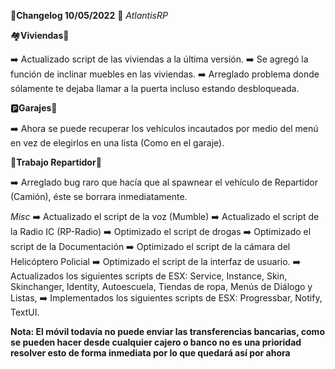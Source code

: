 🔴**Changelog 10/05/2022** 🔴 *AtlantisRP*


🏘️**Viviendas**🏡

➡️ Actualizado script de las viviendas a la última versión.
➡️ Se agregó la función de inclinar muebles en las viviendas.
➡️ Arreglado problema donde sólamente te dejaba llamar a la puerta incluso estando desbloqueada.


🅿️**Garajes**🏡

➡️ Ahora se puede recuperar los vehículos incautados por medio del menú en vez de elegirlos en una lista (Como en el garaje).

🚚**Trabajo Repartidor**🚚


➡️ Arreglado bug raro que hacía que al spawnear el vehículo de Repartidor (Camión), éste se borrara inmediatamente.

*Misc*
➡️ Actualizado el script de la voz (Mumble)
➡️ Actualizado el script de la Radio IC (RP-Radio)
➡️ Optimizado el script de drogas
➡️ Optimizado el script de la Documentación
➡️ Optimizado el script de la cámara del Helicóptero Policial
➡️ Optimizado el script de la interfaz de usuario.
➡️ Actualizados los siguientes scripts de ESX: Service, Instance, Skin, Skinchanger, Identity, Autoescuela, Tiendas de ropa, Menús de Diálogo y Listas, 
➡️ Implementados los siguientes scripts de ESX: Progressbar, Notify, TextUI.


**Nota: El móvil todavía no puede enviar las transferencias bancarias, como se pueden hacer desde cualquier cajero o banco no es una prioridad resolver esto de forma inmediata por lo que quedará así por ahora**
